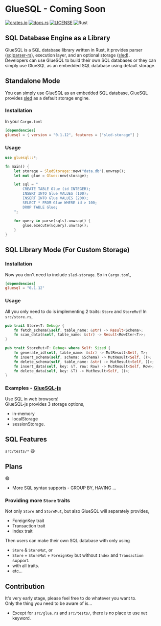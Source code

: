 # GlueSQL - Coming Soon
[![crates.io](https://img.shields.io/crates/v/gluesql.svg)](https://crates.io/crates/gluesql)
[![docs.rs](https://docs.rs/gluesql/badge.svg)](https://docs.rs/gluesql)
[![LICENSE](https://img.shields.io/crates/l/gluesql.svg)](https://github.com/gluesql/gluesql/blob/main/LICENSE)
![Rust](https://github.com/gluesql/gluesql/workflows/Rust/badge.svg)

## SQL Database Engine as a Library
GlueSQL is a SQL database library written in Rust, it provides parser ([sqlparser-rs](https://github.com/ballista-compute/sqlparser-rs)), execution layer, and an optional storage ([sled](https://github.com/spacejam/sled)).  
Developers can use GlueSQL to build their own SQL databases or they can simply use GlueSQL as an embedded SQL database using default storage.  

## Standalone Mode
You can simply use GlueSQL as an embedded SQL database, GlueSQL provides [sled](https://github.com/spacejam/sled, "sled") as a default storage engine.

### Installation
In your `Cargo.toml`
```toml
[dependencies]
gluesql = { version = "0.1.12", features = ["sled-storage"] }
```

### Usage
```rust
use gluesql::*;

fn main() {
    let storage = SledStorage::new("data.db").unwrap();
    let mut glue = Glue::new(storage);

    let sql = "
        CREATE TABLE Glue (id INTEGER);
        INSERT INTO Glue VALUES (100);
        INSERT INTO Glue VALUES (200);
        SELECT * FROM Glue WHERE id > 100;
        DROP TABLE Glue;
    ";
    
    for query in parse(sqls).unwrap() {
        glue.execute(&query).unwrap();
    }
}
```

## SQL Library Mode (For Custom Storage)
### Installation
Now you don't need to include `sled-storage`. So in `Cargo.toml`,
```toml
[dependencies]
gluesql = "0.1.12"
```

### Usage
All you only need to do is implementing 2 traits: `Store` and `StoreMut`!
In `src/store.rs`,
```rust
pub trait Store<T: Debug> {
    fn fetch_schema(&self, table_name: &str) -> Result<Schema>;
    fn scan_data(&self, table_name: &str) -> Result<RowIter<T>>;
}

pub trait StoreMut<T: Debug> where Self: Sized {
    fn generate_id(self, table_name: &str) -> MutResult<Self, T>;
    fn insert_schema(self, schema: &Schema) -> MutResult<Self, ()>;
    fn delete_schema(self, table_name: &str) -> MutResult<Self, ()>;
    fn insert_data(self, key: &T, row: Row) -> MutResult<Self, Row>;
    fn delete_data(self, key: &T) -> MutResult<Self, ()>;
}
```

### Examples - [GlueSQL-js](https://github.com/gluesql/gluesql-js)  
Use SQL in web browsers!  
GlueSQL-js provides 3 storage options,
* in-memory
* localStorage
* sessionStorage.

## SQL Features
`src/tests/*`
:smile:

## Plans
:smile:
* More SQL syntax supports - GROUP BY, HAVING ...

### Providing more `Store` traits
Not only `Store` and `StoreMut`, but also GlueSQL will separately provides,  
* ForeignKey trait
* Transaction trait
* Index trait

Then users can make their own SQL database with only using
* `Store` & `StoreMut`, or  
* `Store` + `StoreMut` + `ForeignKey` but without `Index` and `Transaction` support.
* with all traits.
* etc...

## Contribution
It's very early stage, please feel free to do whatever you want to.  
Only the thing you need to be aware of is...  
- Except for `src/glue.rs` and `src/tests/`, there is no place to use `mut` keyword.  
